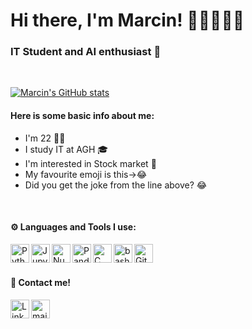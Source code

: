 # Hi there, I'm Marcin! 👋🏼👨🏻‍💻

### IT Student and AI enthusiast 🤖

<br />

[![Marcin's GitHub stats](https://github-readme-stats.vercel.app/api?username=MarcinZ20)](https://github.com/anuraghazra/github-readme-stats)

#### Here is some basic info about me: 
- I'm 22 💪🏼
- I study IT at AGH 🎓 
- I'm interested in Stock market 💱
- My favourite emoji is this->😂 
- Did you get the joke from the line above? 😂

<br/>

#### ⚙️ Languages and Tools I use:
<img alt="Python" width="30px" align="left" src="https://cdn.jsdelivr.net/gh/devicons/devicon/icons/python/python-original.svg" />
<img alt="Jupyter" width="30px" align="left" src="https://cdn.jsdelivr.net/gh/devicons/devicon/icons/jupyter/jupyter-original.svg" />
<img alt="Numpy" width="30px" align="left" src="https://cdn.jsdelivr.net/gh/devicons/devicon/icons/numpy/numpy-original.svg" />
<img alt="Pandas" width="30px" align="left" src="https://cdn.jsdelivr.net/gh/devicons/devicon/icons/pandas/pandas-original-wordmark.svg" />
<img alt="C" width="30px" align="left" src="https://cdn.jsdelivr.net/gh/devicons/devicon/icons/c/c-plain.svg" />
<img alt="bash" width="30px" align="left" src="https://cdn.jsdelivr.net/gh/devicons/devicon/icons/bash/bash-original.svg" />
<img alt="Git" width="30px" align="left" src="https://cdn.jsdelivr.net/gh/devicons/devicon/icons/git/git-original.svg" />

<br/>
<br/>

#### 📧 Contact me!
[<img alt="LinkedIn" width="30px" align="left" src="https://user-images.githubusercontent.com/81770791/163230552-bb7f1650-a108-43ec-a429-5605c0fe05bc.svg">](https://www.linkedin.com/in/marcin-zub-615500237?lipi=urn%3Ali%3Apage%3Ad_flagship3_profile_view_base_contact_details%3B%2F6VeYqaPSbSqdLe0So4Xwg%3D%3D)
[<img alt="mail" width="30px" align="left" src="https://user-images.githubusercontent.com/81770791/163227763-11342b8a-fa00-42c1-b011-d0b7343989b7.svg">](mailto:marcin_zub@outlook.com?subject=[GitHub])



